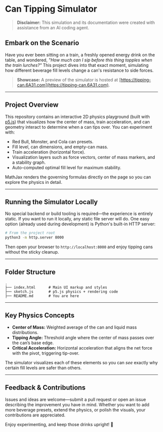 # Can Tipping Simulator

> **Disclaimer:** This simulation and its documentation were created with assistance from an AI coding agent. 

## Embark on the Scenario

Have you ever been sitting on a train, a freshly opened energy drink on the table, and wondered, *"How much can I sip before this thing topples when the train lurches?"* This project dives into that exact moment, simulating how different beverage fill levels change a can's resistance to side forces.

> **Showcase:** A preview of the simulator is hosted at [https://tipping-can.6A31.com](https://tipping-can.6A31.com).

---

## Project Overview

This repository contains an interactive 2D physics playground (built with [p5.js](https://p5js.org/)) that visualizes how the center of mass, train acceleration, and can geometry interact to determine when a can tips over. You can experiment with:

- Red Bull, Monster, and Cola can presets.
- Fill level, can dimensions, and empty-can mass.
- Train acceleration (horizontal force).
- Visualization layers such as force vectors, center of mass markers, and a stability graph.
- Auto-computed optimal fill level for maximum stability.

MathJax renders the governing formulas directly on the page so you can explore the physics in detail.

---

## Running the Simulator Locally

No special backend or build tooling is required—the experience is entirely static. If you want to run it locally, any static file server will do. One easy option (already used during development) is Python's built-in HTTP server:

```bash
# From the project root
python3 -m http.server 8000
```

Then open your browser to `http://localhost:8000` and enjoy tipping cans without the sticky cleanup.

---

## Folder Structure

```
.
├── index.html      # Main UI markup and styles
├── sketch.js       # p5.js physics + rendering code
├── README.md       # You are here
```

---

## Key Physics Concepts

- **Center of Mass:** Weighted average of the can and liquid mass distributions.
- **Tipping Angle:** Threshold angle where the center of mass passes over the can’s base edge.
- **Critical Acceleration:** Horizontal acceleration that aligns the net force with the pivot, triggering tip-over.

The simulator visualizes each of these elements so you can *see* exactly why certain fill levels are safer than others.

---

## Feedback & Contributions

Issues and ideas are welcome—submit a pull request or open an issue describing the improvement you have in mind. Whether you want to add more beverage presets, extend the physics, or polish the visuals, your contributions are appreciated.

Enjoy experimenting, and keep those drinks upright! 🍾
